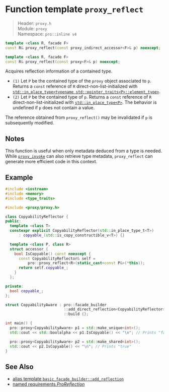 # Function template `proxy_reflect`

> Header: `proxy.h`  
> Module: `proxy`  
> Namespace: `pro::inline v4`

```cpp
template <class R, facade F>
const R& proxy_reflect(const proxy_indirect_accessor<F>& p) noexcept;

template <class R, facade F>
const R& proxy_reflect(const proxy<F>& p) noexcept;
```

Acquires reflection information of a contained type.

- `(1)` Let `P` be the contained type of the `proxy` object associated to `p`. Returns a `const` reference of `R` direct-non-list-initialized with [`std::in_place_type<typename std::pointer_traits<P>::element_type>`](https://en.cppreference.com/w/cpp/utility/in_place).
- `(2)` Let `P` be the contained type of `p`. Returns a `const` reference of `R` direct-non-list-initialized with [`std::in_place_type<P>`](https://en.cppreference.com/w/cpp/utility/in_place). The behavior is undefined if `p` does not contain a value.

The reference obtained from `proxy_reflect()` may be invalidated if `p` is subsequently modified.

## Notes

This function is useful when only metadata deduced from a type is needed. While [`proxy_invoke`](proxy_invoke.md) can also retrieve type metadata, `proxy_reflect` can generate more efficient code in this context.

## Example

```cpp
#include <iostream>
#include <memory>
#include <type_traits>

#include <proxy/proxy.h>

class CopyabilityReflector {
public:
  template <class T>
  constexpr explicit CopyabilityReflector(std::in_place_type_t<T>)
      : copyable_(std::is_copy_constructible_v<T>) {}

  template <class P, class R>
  struct accessor {
    bool IsCopyable() const noexcept {
      const CopyabilityReflector& self =
          pro::proxy_reflect<R>(static_cast<const P&>(*this));
      return self.copyable_;
    }
  };

private:
  bool copyable_;
};

struct CopyabilityAware : pro::facade_builder                           //
                          ::add_direct_reflection<CopyabilityReflector> //
                          ::build {};

int main() {
  pro::proxy<CopyabilityAware> p1 = std::make_unique<int>();
  std::cout << std::boolalpha << p1.IsCopyable() << "\n"; // Prints "false"

  pro::proxy<CopyabilityAware> p2 = std::make_shared<int>();
  std::cout << p2.IsCopyable() << "\n"; // Prints "true"
}
```

## See Also

- [alias template `basic_facade_builder::add_reflection`](basic_facade_builder/add_reflection.md)
- [named requirements *ProReflection*](ProReflection.md)
